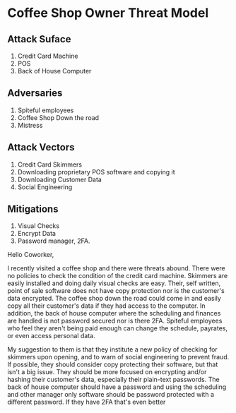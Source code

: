 # Coffee Shop Owner Threat Model

## Attack Suface
1. Credit Card Machine
2. POS
3. Back of House Computer

## Adversaries
1. Spiteful employees
2. Coffee Shop Down the road
3. Mistress

## Attack Vectors
1. Credit Card Skimmers
2. Downloading proprietary POS software and copying it
3. Downloading Customer Data
4. Social Engineering

## Mitigations
1. Visual Checks
2. Encrypt Data
3. Password manager, 2FA.


Hello Coworker,

I recently visited a coffee shop and there were threats abound.  There were no policies to check the condition of the credit card machine.  Skimmers are easily installed and doing daily visual checks are easy.  Their, self written, point of sale software does not have copy protection nor is the customer's data encrypted.  The coffee shop down the road could come in and easily copy all their customer's data if they had access to the computer.  In addition, the back of house computer where the scheduling and finances are handled is not password secured nor is there 2FA. Spiteful employees who feel they aren't being paid enough can change the schedule, payrates, or even access personal data.

My suggestion to them is that they institute a new policy of checking for skimmers upon opening, and to warn of social engineering to prevent fraud.  If possible, they should consider copy protecting their software, but that isn't a big issue.  They should be more focused on encrypting and/or hashing their customer's data, especially their plain-text passwords.  The back of house computer should have a password and using the scheduling and other manager only software should be password protected with a different password.  If they have 2FA that's even better